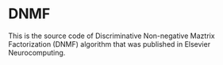 # DNMF
This is the source code of Discriminative Non-negative Maztrix Factorization (DNMF) algorithm that was published in Elsevier Neurocomputing.
